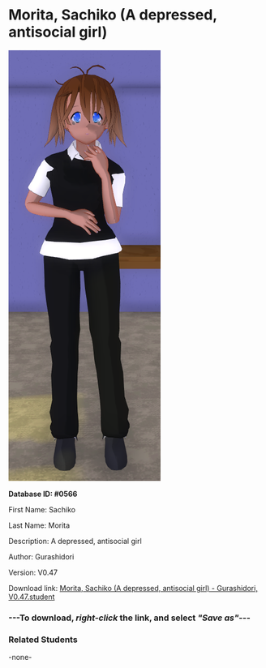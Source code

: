 # Morita, Sachiko (A depressed, antisocial girl)

<img src="Files/Morita, Sachiko (A depressed, antisocial girl).png" title="Morita, Sachiko (A depressed, antisocial girl) - Gurashidori, V0.47">

**Database ID: #0566**

First Name: Sachiko

Last Name: Morita

Description: A depressed, antisocial girl

Author: Gurashidori

Version: V0.47

Download link: <a href="https://raw.githubusercontent.com/Arbiter1223/Daigaku-Gurashi-Custom-Students/master/Students/Files/Morita%2C%20Sachiko%20(A%20depressed%2C%20antisocial%20girl)%20-%20Gurashidori%2C%20V0.47.student">Morita, Sachiko (A depressed, antisocial girl) - Gurashidori, V0.47.student</a>

### ---**To download, _right-click_ the link, and select _"Save as"_**---

### Related Students

-none-
